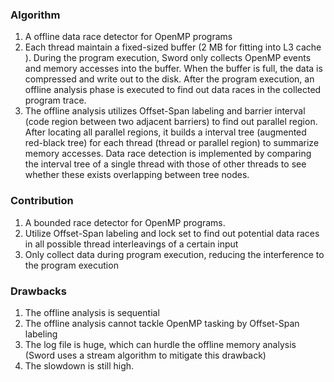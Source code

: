 ### Algorithm
1. A offline data race detector for OpenMP programs
2. Each thread maintain a fixed-sized buffer (2 MB for fitting into L3 cache ). During the program execution, Sword only collects OpenMP events and memory accesses into the buffer. When the buffer is full, the data is compressed and write out to the disk. After the program execution, an offline analysis phase is executed to find out data races in the collected program trace.
3. The offline analysis utilizes Offset-Span labeling and barrier interval (code region between two adjacent barriers) to find out parallel region. After locating all parallel regions, it builds a interval tree (augmented red-black tree) for each thread (thread or parallel region) to summarize memory accesses. Data race detection is implemented by comparing the interval tree of a single thread with those of other threads to see whether these exists overlapping between tree nodes.
### Contribution
1. A bounded race detector for OpenMP programs.
2. Utilize Offset-Span labeling and lock set to find out potential data races in all possible thread interleavings of a certain input
3. Only collect data during program execution, reducing the interference to the program execution
### Drawbacks
1. The offline analysis is sequential
2. The offline analysis cannot tackle OpenMP tasking by Offset-Span labeling
3. The log file is huge, which can hurdle the offline memory analysis (Sword uses a stream algorithm to mitigate this drawback)
4. The slowdown is still high.
